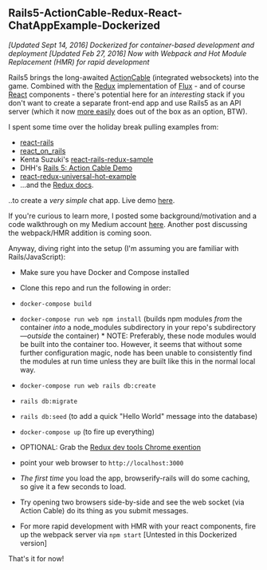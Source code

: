 ## Rails5-ActionCable-Redux-React-ChatAppExample-Dockerized

*[Updated Sept 14, 2016] Dockerized for container-based development and deployment*
*[Updated Feb 27, 2016] Now with Webpack and Hot Module Replacement (HMR) for rapid development*

Rails5 brings the long-awaited [ActionCable](https://github.com/rails/rails/tree/master/actioncable) (integrated websockets) into the game. Combined with the [Redux](https://github.com/rackt/redux) implementation of [Flux](https://facebook.github.io/flux/) - and of course [React](https://facebook.github.io/react/) components - there's potential here for an _interesting_ stack if you don't want to create a separate front-end app and use Rails5 as an API server (which it now [more easily](https://github.com/rails/rails/pull/19832) does out of the box as an option, BTW).

I spent some time over the holiday break pulling examples from:

* [react-rails](https://github.com/reactjs/react-rails)
* [react_on_rails](https://github.com/shakacode/react_on_rails)
* Kenta Suzuki's [react-rails-redux-sample](https://github.com/suzan2go/react-rails-redux-sample)
* DHH's [Rails 5: Action Cable Demo](https://medium.com/@dhh/rails-5-action-cable-demo-8bba4ccfc55e)
* [react-redux-universal-hot-example](https://github.com/erikras/react-redux-universal-hot-example)
* ...and the [Redux docs](https://github.com/rackt/redux/tree/master/docs).

..to create a _very simple_ chat app. Live demo [here](https://rails5reduxchat.herokuapp.com/).

If you're curious to learn more, I posted some background/motivation and a code walkthrough on my Medium account [here](https://medium.com/@wclittle/rails5-actioncable-redux-and-react-walking-through-an-example-chat-application-84fced7c5d27). Another post discussing the webpack/HMR addition is coming soon.

Anyway, diving right into the setup (I'm assuming you are familiar with Rails/JavaScript):

* Make sure you have Docker and Compose installed
* Clone this repo and run the following in order:
* `docker-compose build` 
* `docker-compose run web npm install` (builds npm modules _from_ the container _into_ a node_modules subdirectory in your repo's subdirectory—_outside_ the container)
        * NOTE: Preferably, these node modules would be built into the container too. However, it seems that without some further configuration magic, node has been unable to consistently 
        find the modules at run time unless they are built like this in the normal local way. 
* `docker-compose run web rails db:create`
* `rails db:migrate`
* `rails db:seed` (to add a quick "Hello World" message into the database)
* `docker-compose up` (to fire up everything)

* OPTIONAL: Grab the [Redux dev tools Chrome exention](https://chrome.google.com/webstore/detail/redux-devtools/lmhkpmbekcpmknklioeibfkpmmfibljd?hl=en)

* point your web browser to `http://localhost:3000`
* *The first time* you load the app, browserify-rails will do some caching, so give it a few seconds to load.
* Try opening two browsers side-by-side and see the web socket (via Action Cable) do its thing as you submit messages.
* For more rapid development with HMR with your react components, fire up the webpack server via `npm start` [Untested in this Dockerized version]

That's it for now!

